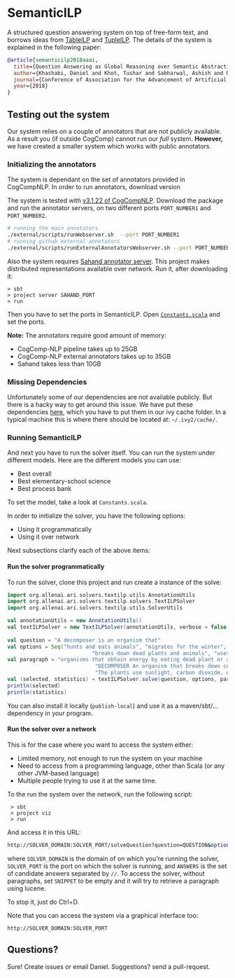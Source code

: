 # SemanticILP 

A structured question answering system on top of free-form text, and borrows ideas from [TableILP](http://ai2-website.s3.amazonaws.com/publications/tableilp_ijcai_2016.pdf) and [TupleILP](https://arxiv.org/abs/1704.05572). 
The details of the system is explained in the following paper: 

```bibtex 
@article{semanticilp2018aaai,
  title={Question Answering as Global Reasoning over Semantic Abstractions},
  author={Khashabi, Daniel and Khot, Tushar and Sabharwal, Ashish and Roth, Dan},
  journal={Conference of Association for the Advancement of Artificial Intelligence},
  year={2018}
}
```

## Testing out the system
Our system relies on a couple of annotators that are not publicly available. As a result you (if outside CogComp) 
cannot run our *full* system. **However,** we have created a smaller system which works with public annotators. 

### Initializing the annotators 
The system is dependant on the set of annotators provided in CogCompNLP. In order to run annotators, download version 

The system is tested with [v3.1.22 of CogCompNLP](https://github.com/CogComp/cogcomp-nlp/releases/tag/v3.1.22). 
Download the package and run the annotator servers, on two different ports `PORT_NUMBER1` and `PORT_NUMBER2`.  
```bash 
# running the main annotators 
./external/scripts/runWebserver.sh  --port PORT_NUMBER1 
# running github external annotators 
./external/scripts/runExternalAnnotatorsWebserver.sh --port PORT_NUMBER2  
```

Also the system requires [Sahand annotator server](https://github.com/danyaljj/sahand/releases/tag/1.2.5). 
This project makes distributed representations available over network. Run it, after downloading it: 
 
```
> sbt 
> project server SAHAND_PORT
> run
```

Then you have to set the ports in SemanticILP. Open [`Constants.scala`](src/main/scala/org/allenai/ari/solvers/textilp/utils/Constants.scala) and set the ports.   

**Note:** The annotators require good amount of memory: 
- CogComp-NLP pipeline takes up to 25GB
- CogComp-NLP external annotators takes up to 35GB
- Sahand takes less than 10GB

### Missing Dependencies 
Unfortunately some of our dependencies are not available publicly. But there is a hacky way to get around this issue. 
We have put these dependencies [here](), which you have to put them in our ivy cache folder. 
In a typical machine this is where there should be located at: `~/.ivy2/cache/`.

### Running SemanticILP 

And next you have to run the solver itself. You can run the system under different models. 
Here are the different models you can use: 

- Best overall  
- Best elementary-school science 
- Best process bank 

To set the model, take a look at `Constants.scala`. 

In order to initialize the solver, you have the following options: 

- Using it programmatically 
- Using it over network  

Next subsections clarify each of the above items: 

#### Run the solver programmatically 
To run the solver, clone this project and run create a instance of the solve: 

```scala 
import org.allenai.ari.solvers.textilp.utils.AnnotationUtils
import org.allenai.ari.solvers.textilp.solvers.TextILPSolver
import org.allenai.ari.solvers.textilp.utils.SolverUtils

val annotationUtils = new AnnotationUtils()
val textILPSolver = new TextILPSolver(annotationUtils, verbose = false, SolverUtils.params)
  
val question = "A decomposer is an organism that"
val options = Seq("hunts and eats animals", "migrates for the winter",
                           "breaks down dead plants and animals", "uses water and sunlight to make food")
val paragraph = "organisms that obtain energy by eating dead plant or animal matter. " +
                            "DECOMPOSER An organism that breaks down cells of dead plants and animals into simpler substances." +
                            "The plants use sunlight, carbon dioxide, water, and minerals to make food that sustains themselves and other organisms in the forest."                             
val (selected, statistics) = textILPSolver.solve(question, options, paragraph)
println(selected)
println(statistics)
```

You can also install it locally (`publish-local`) and use it as a maven/sbt/... dependency in your program.   

#### Run the solver over a network 
This is for the case where you want to access the system either: 
 - Limited memory, not enough to run the system on your machine 
 - Need to access from a programming language, other than Scala (or any other JVM-based language)
 - Multiple people trying to use it at the same time. 
 
To the run the system over the network, run the following script: 
```
 > sbt 
 > project viz 
 > run 
```

And access it in this URL: 
```bash
http://SOLVER_DOMAIN:SOLVER_PORT/solveQuestion?question=QUESTION&options=ANSWERS&snippet=SNIPPET
```
where `SOLVER_DOMAIN` is the domain of on which you're running the solver, `SOLVER_PORT` is the port on which 
the solver is running, and `ANSWERS` is the set of candidate answers separated by `//`. 
To access the solver, without paragraphs, set `SNIPPET` to be empty and it will try to retrieve a paragraph using lucene. 

To stop it, just do Ctrl+D.

Note that you can access the system via a graphical interface too: 

```
http://SOLVER_DOMAIN:SOLVER_PORT
```


## Questions?

Sure! Create issues or email Daniel. Suggestions? send a pull-request. 
